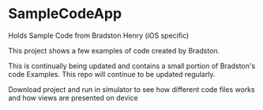 # SampleCodeApp
Holds Sample Code from Bradston Henry (iOS specific)

This project shows a few examples of code created by Bradston. 

This is continually being updated and contains a small portion of Bradston's code Examples. This repo will continue to be updated regularly.

Download project and run in simulator to see how different code files works and how views are presented on device
